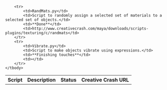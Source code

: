 <table>
	<tbody>
		<tr>
			<th>Script</th>
			<th>Description</th>
			<th>Status</th>
			<th>Creative Crash URL</th>
		</tr>
		
		<tr>
			<td>RandMats.py</td>
			<td>Script to randomly assign a selected set of materials to a selected set of objects.</td>
			<td>**Done**</td>
			<td>http://www.creativecrash.com/maya/downloads/scripts-plugins/texturing/c/randmats</td>
		</tr>
		<tr>
			<td>Vibrate.py</td>
			<td>Script to make objects vibrate using expressions.</td>
			<td>**Finishing touches**</td>
			<td></td>
		</tr>
	</tbody>
</table>